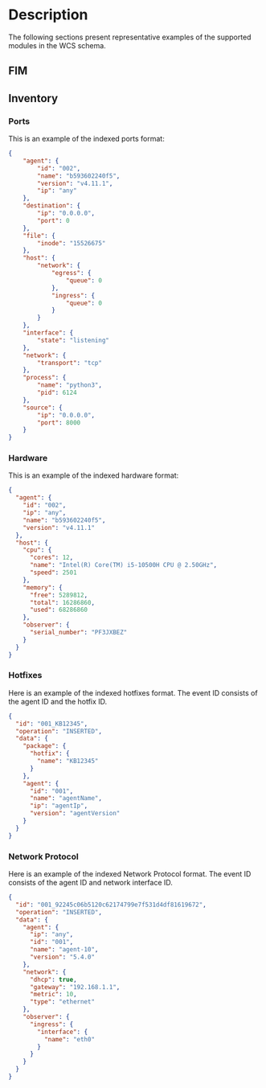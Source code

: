 # Description

The following sections present representative examples of the supported modules in the WCS schema.

## FIM

## Inventory

### Ports

This is an example of the indexed ports format:

```json
{
    "agent": {
        "id": "002",
        "name": "b593602240f5",
        "version": "v4.11.1",
        "ip": "any"
    },
    "destination": {
        "ip": "0.0.0.0",
        "port": 0
    },
    "file": {
        "inode": "15526675"
    },
    "host": {
        "network": {
            "egress": {
                "queue": 0
            },
            "ingress": {
                "queue": 0
            }
        }
    },
    "interface": {
        "state": "listening"
    },
    "network": {
        "transport": "tcp"
    },
    "process": {
        "name": "python3",
        "pid": 6124
    },
    "source": {
        "ip": "0.0.0.0",
        "port": 8000
    }
}
```

### Hardware

This is an example of the indexed hardware format:

```json
{
  "agent": {
    "id": "002",
    "ip": "any",
    "name": "b593602240f5",
    "version": "v4.11.1"
  },
  "host": {
    "cpu": {
      "cores": 12,
      "name": "Intel(R) Core(TM) i5-10500H CPU @ 2.50GHz",
      "speed": 2501
    },
    "memory": {
      "free": 5289812,
      "total": 16286860,
      "used": 68286860
    },
    "observer": {
      "serial_number": "PF3JXBEZ"
    }
  }
}
```

### Hotfixes

Here is an example of the indexed hotfixes format. The event ID consists of the agent ID and the hotfix ID.

```json
{
  "id": "001_KB12345",
  "operation": "INSERTED",
  "data": {
    "package": {
      "hotfix": {
        "name": "KB12345"
      }
    },
    "agent": {
      "id": "001",
      "name": "agentName",
      "ip": "agentIp",
      "version": "agentVersion"
    }
  }
}
```

### Network Protocol

Here is an example of the indexed Network Protocol format. The event ID consists of the agent ID and network interface ID.

```json
{
  "id": "001_92245c06b5120c62174799e7f531d4df81619672",
  "operation": "INSERTED",
  "data": {
    "agent": {
      "ip": "any",
      "id": "001",
      "name": "agent-10",
      "version": "5.4.0"
    },
    "network": {
      "dhcp": true,
      "gateway": "192.168.1.1",
      "metric": 10,
      "type": "ethernet"
    },
    "observer": {
      "ingress": {
        "interface": {
          "name": "eth0"
        }
      }
    }
  }
}
```
